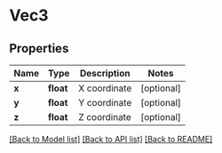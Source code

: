 # Vec3

## Properties
Name | Type | Description | Notes
------------ | ------------- | ------------- | -------------
**x** | **float** | X coordinate | [optional] 
**y** | **float** | Y coordinate | [optional] 
**z** | **float** | Z coordinate | [optional] 

[[Back to Model list]](../README.md#documentation-for-models) [[Back to API list]](../README.md#documentation-for-api-endpoints) [[Back to README]](../README.md)


